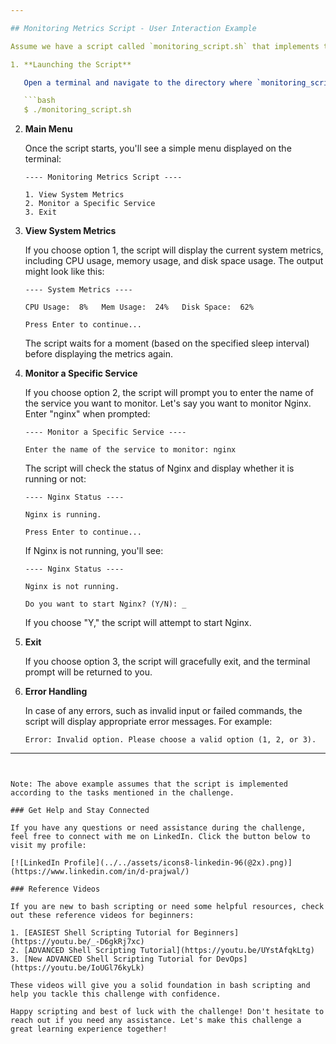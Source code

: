 ```yaml
---

## Monitoring Metrics Script - User Interaction Example

Assume we have a script called `monitoring_script.sh` that implements the tasks mentioned in the challenge.

1. **Launching the Script**

   Open a terminal and navigate to the directory where `monitoring_script.sh` is located. Execute the script using the following command:

   ```bash
   $ ./monitoring_script.sh
   ```

2. **Main Menu**

   Once the script starts, you'll see a simple menu displayed on the terminal:

   ```
   ---- Monitoring Metrics Script ----

   1. View System Metrics
   2. Monitor a Specific Service
   3. Exit
   ```

3. **View System Metrics**

   If you choose option 1, the script will display the current system metrics, including CPU usage, memory usage, and disk space usage. The output might look like this:

   ```
   ---- System Metrics ----

   CPU Usage:  8%   Mem Usage:  24%   Disk Space:  62%

   Press Enter to continue...
   ```

   The script waits for a moment (based on the specified sleep interval) before displaying the metrics again.

4. **Monitor a Specific Service**

   If you choose option 2, the script will prompt you to enter the name of the service you want to monitor. Let's say you want to monitor Nginx. Enter "nginx" when prompted:

   ```
   ---- Monitor a Specific Service ----

   Enter the name of the service to monitor: nginx
   ```

   The script will check the status of Nginx and display whether it is running or not:

   ```
   ---- Nginx Status ----

   Nginx is running.

   Press Enter to continue...
   ```

   If Nginx is not running, you'll see:

   ```
   ---- Nginx Status ----

   Nginx is not running.

   Do you want to start Nginx? (Y/N): _
   ```

   If you choose "Y," the script will attempt to start Nginx.

5. **Exit**

   If you choose option 3, the script will gracefully exit, and the terminal prompt will be returned to you.

6. **Error Handling**

   In case of any errors, such as invalid input or failed commands, the script will display appropriate error messages. For example:

   ```
   Error: Invalid option. Please choose a valid option (1, 2, or 3).
   ```

---
```


Note: The above example assumes that the script is implemented according to the tasks mentioned in the challenge.

### Get Help and Stay Connected

If you have any questions or need assistance during the challenge, feel free to connect with me on LinkedIn. Click the button below to visit my profile:

[![LinkedIn Profile](../../assets/icons8-linkedin-96(@2x).png)](https://www.linkedin.com/in/d-prajwal/)

### Reference Videos

If you are new to bash scripting or need some helpful resources, check out these reference videos for beginners:

1. [EASIEST Shell Scripting Tutorial for Beginners](https://youtu.be/_-D6gkRj7xc)
2. [ADVANCED Shell Scripting Tutorial](https://youtu.be/UYstAfqkLtg)
3. [New ADVANCED Shell Scripting Tutorial for DevOps](https://youtu.be/IoUGl76kyLk)

These videos will give you a solid foundation in bash scripting and help you tackle this challenge with confidence.

Happy scripting and best of luck with the challenge! Don't hesitate to reach out if you need any assistance. Let's make this challenge a great learning experience together!
